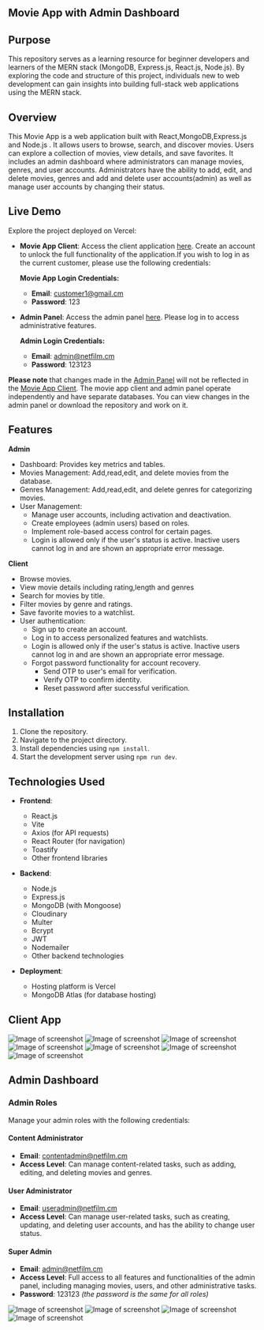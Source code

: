 ## Movie App with Admin Dashboard

## Purpose
This repository serves as a learning resource for beginner developers and learners of the MERN stack (MongoDB, Express.js, React.js, Node.js). By exploring the code and structure of this project, individuals new to web development can gain insights into building full-stack web applications using the MERN stack.

## Overview
This Movie App is a web application built with React,MongoDB,Express.js and Node.js . It allows users to browse, search, and discover movies. Users can explore a collection of movies, view details, and save favorites. It includes an admin dashboard where administrators can manage movies, genres, and user accounts. Administrators have the ability to add, edit, and delete movies, genres and add and delete user accounts(admin) as well as manage user accounts by changing their status.


## Live Demo
Explore the project deployed on Vercel:

- **Movie App Client**: Access the client application [here](https://movie-app-client-plum.vercel.app/). Create an account to unlock the full functionality of the application.If you wish to log in as the current customer, please use the following credentials:

   **Movie App Login Credentials:**
  - **Email**: customer1@gmail.cm
  - **Password**: 123
    
- **Admin Panel**: Access the admin panel [here](https://movie-app-admin-panel-vl25.vercel.app/). Please log in to access administrative features.

    **Admin Login Credentials:**
  - **Email**: admin@netfilm.cm
  - **Password**: 123123

**Please note** that changes made in the [Admin Panel](https://movie-app-admin-panel-vl25.vercel.app/) will not be reflected in the [Movie App Client](https://movie-app-client-plum.vercel.app/). The movie app client  and  admin panel operate independently and have separate databases. 
 You can view changes in the admin panel or download the repository and work on it.


## Features 
**Admin**
- Dashboard: Provides key metrics and tables.
- Movies Management: Add,read,edit, and delete movies from the database.
- Genres Management: Add,read,edit, and delete genres for categorizing movies.
- User Management: 
  - Manage user accounts, including activation and deactivation.
  - Create employees (admin users) based on roles.
  - Implement role-based access control for certain pages.
  - Login is allowed only if the user's status is active. Inactive users cannot log in and are shown an appropriate error message.

**Client**
- Browse movies.
- View movie details including rating,length and genres
- Search for movies by title.
- Filter movies by genre and ratings.
- Save favorite movies to a watchlist.
- User authentication:
  - Sign up to create an account.
  - Log in to access personalized features and watchlists.
  - Login is allowed only if the user's status is active. Inactive users cannot log in and are shown an appropriate error message.
  - Forgot password functionality for account recovery.
     - Send OTP to user's email for verification.
     - Verify OTP to confirm identity.
     - Reset password after successful verification.
    
## Installation
1. Clone the repository.
2. Navigate to the project directory.
3. Install dependencies using `npm install`.
4. Start the development server using `npm run dev`.

## Technologies Used

- **Frontend**:
  - React.js
  - Vite
  - Axios (for API requests)
  - React Router (for navigation)
  - Toastify
  - Other frontend libraries

- **Backend**:
  - Node.js
  - Express.js
  - MongoDB (with Mongoose)
  - Cloudinary
  - Multer
  - Bcrypt
  - JWT
  - Nodemailer
  - Other backend technologies

- **Deployment**:
  - Hosting platform is Vercel
  - MongoDB Atlas (for database hosting)
   


## Client App

![Image of screenshot](https://res.cloudinary.com/dewu0skfo/image/upload/v1708999199/movieapp%20images/frontpage1_jn649x.png)  ![Image of screenshot](https://res.cloudinary.com/dewu0skfo/image/upload/v1709000460/movieapp%20images/signup_epnumr.png)   ![Image of screenshot](https://res.cloudinary.com/dewu0skfo/image/upload/v1708999198/movieapp%20images/forgotpassword_rohks3.png)  ![Image of screenshot](https://res.cloudinary.com/dewu0skfo/image/upload/v1709046555/movieapp%20images/mobileview_vxtnn4.png)  ![Image of screenshot](https://res.cloudinary.com/dewu0skfo/image/upload/v1709236287/movieapp%20images/tabletview_f5ro0f.png)   ![Image of screenshot](https://res.cloudinary.com/dewu0skfo/image/upload/v1709236569/movieapp%20images/watchlater_zcfwfh.png) ![Image of screenshot](https://res.cloudinary.com/dewu0skfo/image/upload/v1709236066/movieapp%20images/bigscreenview_x8rqgh.png)


## Admin Dashboard

### Admin Roles
Manage your admin roles with the following credentials:

#### Content Administrator
- **Email**: contentadmin@netfilm.cm
- **Access Level**: Can manage content-related tasks, such as adding, editing, and deleting movies and genres.

#### User Administrator
- **Email**: useradmin@netfilm.cm
- **Access Level**: Can manage user-related tasks, such as creating, updating, and deleting user accounts, and has the ability to change user status.

#### Super Admin
- **Email**: admin@netfilm.cm
- **Access Level**: Full access to all features and functionalities of the admin panel, including managing movies, users, and other administrative tasks.
- **Password**: 123123 *(the password is the same for all roles)*

![Image of screenshot](https://res.cloudinary.com/dewu0skfo/image/upload/v1709002813/movieapp%20images/dashboard_jjw169.png) ![Image of screenshot](https://res.cloudinary.com/dewu0skfo/image/upload/v1709002813/movieapp%20images/dashboardtablet_duuvzm.png) ![Image of screenshot](https://res.cloudinary.com/dewu0skfo/image/upload/v1709301519/movieapp%20images/dashboardbigscreen_gxprxr.png) ![Image of screenshot](https://res.cloudinary.com/dewu0skfo/image/upload/v1709301520/movieapp%20images/dashboardusers_ne2aem.png)
